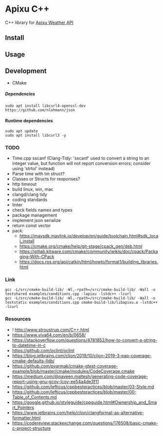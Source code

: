 # Apixu C++

C++ library for [Apixu Weather API](https://www.apixu.com/api.aspx)

## Install

## Usage

## Development
* CMake

##### Dependencies
```
sudo apt install libcurl4-openssl-dev
https://github.com/nlohmann/json
```

#### Runtime dependencies
```
sudo apt update
sudo apt install libcurl3 -y
```

### TODO
- Time.cpp sscanf (Clang-Tidy: 'sscanf' used to convert a string to an integer value, but function will not report conversion errors; consider using 'strtol' instead)
- Parse time with tm struct?
- Classes or Structs for responses?
- http timeout
- build linux, win, mac
- clangd/clang tidy
- coding standards
- linter
- check fields names and types
- package management
- implement json serialize
- return const vector
- pack:
    - https://mavsdk.mavlink.io/develop/en/guide/toolchain.html#sdk_local_install
    - https://cmake.org/cmake/help/git-stage/cpack_gen/deb.html
    - https://gitlab.kitware.com/cmake/community/wikis/doc/cpack/Packaging-With-CPack
    - https://docs.ros.org/api/catkin/html/howto/format1/building_libraries.html

### Link
```
gcc -L/src/cmake-build-lib/ -Wl,-rpath=/src/cmake-build-lib/ -Wall -o testshared examples/conditions.cpp -lapixu -lstdc++ -lcurl
gcc -L/src/cmake-build-lib/ -Wl,-rpath=/src/cmake-build-lib/ -Wall -o teststatic examples/conditions.cpp cmake-build-lib/libapixu.a -lstdc++ -lcurl
```

### Resources
- ! http://www.stroustrup.com/C++.html
- https://www.viva64.com/en/b/0658/
- https://stackoverflow.com/questions/4781852/how-to-convert-a-string-to-datetime-in-c
- https://github.com/oclint/oclint
- https://blog.jetbrains.com/clion/2019/10/clion-2019-3-eap-coverage-cmake-defaults-lldb/
- https://github.com/pyarmak/cmake-gtest-coverage-example/blob/master/cmake/modules/CodeCoverage.cmake
- https://medium.com/@naveen.maltesh/generating-code-coverage-report-using-gnu-gcov-lcov-ee54a4de3f11
- https://github.com/lefticus/cppbestpractices/blob/master/03-Style.md
- https://github.com/lefticus/cppbestpractices/blob/master/00-Table_of_Contents.md
- https://google.github.io/styleguide/cppguide.html#Ownership_and_Smart_Pointers
- https://www.jetbrains.com/help/clion/clangformat-as-alternative-formatter.html
- https://codereview.stackexchange.com/questions/176508/basic-cmake-c-project-structure
